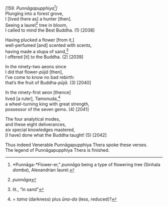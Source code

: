 *\[159. Punnāgapupphiya*[^1]*\]*  
Plunging into a forest grove,  
I \[lived there as\] a hunter \[then\].  
Seeing a laurel[^2] tree in bloom,  
I called to mind the Best Buddha. (1) \[2038\]

Having plucked a flower \[from it,\]  
well-perfumed \[and\] scented with scents,  
having made a stupa of sand,[^3]  
I offered \[it\] to the Buddha. (2) \[2039\]

In the ninety-two aeons since  
I did that flower-*pūjā* \[then\],  
I’ve come to know no bad rebirth:  
that’s the fruit of Buddha-*pūjā.* (3) \[2040\]

In the ninety-first aeon \[thence\]  
lived \[a ruler\], Tamonuda,[^4]  
a wheel-turning king with great strength,  
possessor of the seven gems. (4) \[2041\]

The four analytical modes,  
and these eight deliverances,  
six special knowledges mastered,  
\[I have\] done what the Buddha taught! (5) \[2042\]

Thus indeed Venerable Punnāgapupphiya Thera spoke these verses.  
The legend of Punnāgapupphiya Thera is finished.

[^1]: *Punnāga-*Flower-er,” *punnāga* being a type of flowering tree (Sinhala *domba*), Alexandrian laurel.

[^2]: *punnāga*

[^3]: lit., “in sand”

[^4]: = *tama* (darkness) plus *ūna-da* (less, reduced)?
